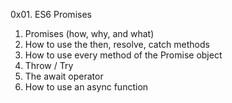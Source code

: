 0x01. ES6 Promises

1. Promises (how, why, and what)
2. How to use the then, resolve, catch methods
3. How to use every method of the Promise object
4. Throw / Try
5. The await operator
6. How to use an async function
